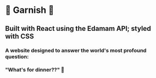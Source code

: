 # 🌿 Garnish 🌿
## Built with React using the Edamam API; styled with CSS

### A website designed to answer the world's most profound question:
### "What's for dinner??" 🤷


